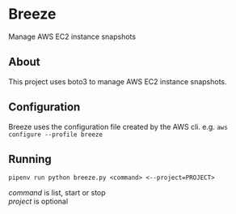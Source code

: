 # Breeze

Manage AWS EC2 instance snapshots

## About

This project uses boto3 to manage AWS EC2 instance snapshots.

## Configuration

Breeze uses the configuration file created by the AWS cli. e.g.
`aws configure --profile breeze`

## Running

`pipenv run python breeze.py <command> <--project=PROJECT>`

*command* is list, start or stop <br>
*project* is optional